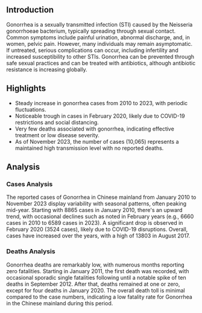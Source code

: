 ## Introduction

Gonorrhea is a sexually transmitted infection (STI) caused by the Neisseria gonorrhoeae bacterium, typically spreading through sexual contact. Common symptoms include painful urination, abnormal discharge, and, in women, pelvic pain. However, many individuals may remain asymptomatic. If untreated, serious complications can occur, including infertility and increased susceptibility to other STIs. Gonorrhea can be prevented through safe sexual practices and can be treated with antibiotics, although antibiotic resistance is increasing globally.
## Highlights

- Steady increase in gonorrhea cases from 2010 to 2023, with periodic fluctuations. <br/>
- Noticeable trough in cases in February 2020, likely due to COVID-19 restrictions and social distancing. <br/>
- Very few deaths associated with gonorrhea, indicating effective treatment or low disease severity. <br/>
- As of November 2023, the number of cases (10,065) represents a maintained high transmission level with no reported deaths. <br/>
## Analysis

### Cases Analysis
The reported cases of Gonorrhea in Chinese mainland from January 2010 to November 2023 display variability with seasonal patterns, often peaking mid-year. Starting with 8865 cases in January 2010, there's an upward trend, with occasional declines such as noted in February years (e.g., 6660 cases in 2010 to 6589 cases in 2023). A significant drop is observed in February 2020 (3524 cases), likely due to COVID-19 disruptions. Overall, cases have increased over the years, with a high of 13803 in August 2017.

### Deaths Analysis
Gonorrhea deaths are remarkably low, with numerous months reporting zero fatalities. Starting in January 2011, the first death was recorded, with occasional sporadic single fatalities following until a notable spike of ten deaths in September 2012. After that, deaths remained at one or zero, except for four deaths in January 2020. The overall death toll is minimal compared to the case numbers, indicating a low fatality rate for Gonorrhea in the Chinese mainland during this period.
